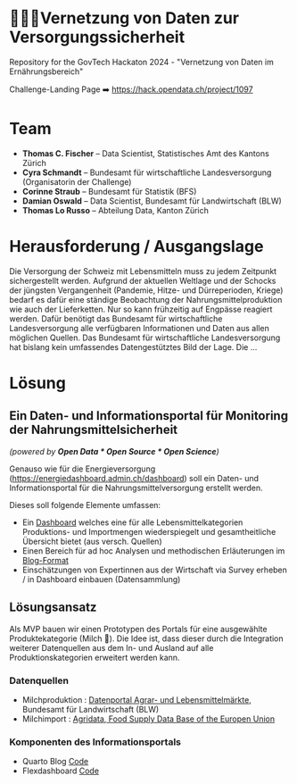# 🥛🍞🥗Vernetzung von Daten zur Versorgungssicherheit

Repository for the GovTech Hackaton 2024 - "Vernetzung von Daten im Ernährungsbereich"

Challenge-Landing Page ➡️ https://hack.opendata.ch/project/1097

# Team
- **Thomas C. Fischer** – Data Scientist, Statistisches Amt des Kantons Zürich 
- **Cyra Schmandt** – Bundesamt für wirtschaftliche Landesversorgung (Organisatorin der Challenge)
- **Corinne Straub** – Bundesamt für Statistik (BFS)
- **Damian Oswald** – Data Scientist, Bundesamt für Landwirtschaft (BLW)
- **Thomas Lo Russo** – Abteilung Data, Kanton Zürich

# Herausforderung / Ausgangslage
Die Versorgung der Schweiz mit Lebensmitteln muss zu jedem Zeitpunkt sichergestellt werden. Aufgrund der aktuellen Weltlage und der Schocks der jüngsten Vergangenheit (Pandemie, Hitze- und Dürreperioden, Kriege) bedarf es dafür eine ständige Beobachtung der Nahrungsmittelproduktion wie auch der Lieferketten. Nur so kann frühzeitig auf Engpässe reagiert werden. Dafür benötigt das Bundesamt für wirtschaftliche Landesversorgung alle verfügbaren Informationen und Daten aus allen möglichen Quellen. Das Bundesamt für wirtschaftliche Landesversorgung hat bislang kein umfassendes Datengestütztes Bild der Lage. Die ... 

# Lösung

## Ein Daten- und Informationsportal für Monitoring der Nahrungsmittelsicherheit 
*(powered by __Open Data * Open Source * Open Science__)*

Genauso wie für die Energieversorgung (https://energiedashboard.admin.ch/dashboard) soll ein Daten- und Informationsportal für die Nahrungsmittelversorgung erstellt werden. 

Dieses soll folgende Elemente umfassen: 

- Ein [Dashboard](https://thomas-caspar-fischer.github.io/hackaton24_17_foodsupply/dashboard.html) welches eine für alle Lebensmittelkategorien Produktions- und Importmengen wiederspiegelt und gesamtheitliche Übersicht bietet (aus versch. Quellen)
- Einen Bereich für ad hoc Analysen und methodischen Erläuterungen im [Blog-Format](https://thomas-caspar-fischer.github.io/hackaton24_17_foodsupply/blog.html)
- Einschätzungen von Expertinnen aus der Wirtschaft via Survey erheben / in Dashboard einbauen (Datensammlung)

## Lösungsansatz
Als MVP bauen wir einen Prototypen des Portals für eine ausgewählte Produktekategorie (Milch 🥛). Die Idee ist, dass dieser durch die Integration weiterer Datenquellen aus dem In- und Ausland auf alle Produktionskategorien erweitert werden kann.  

### Datenquellen
- Milchproduktion : [Datenportal Agrar- und Lebensmittelmärkte](https://www.agrarmarktdaten.ch/), Bundesamt für Landwirtschaft (BLW)
- Milchimport : [Agridata, Food Supply Data Base of the Europen Union](https://agridata.ec.europa.eu/extensions/FoodSupply/FoodSupply.html)
  
### Komponenten des Informationsportals
- Quarto Blog [Code](https://github.com/Thomas-Caspar-Fischer/hackaton24_17_foodsupply/blob/main/foodsupply_dashboard.Rmd)
- Flexdashboard [Code](https://github.com/Thomas-Caspar-Fischer/hackaton24_17_foodsupply/blob/main/foodsupply_dashboard.Rmd)


